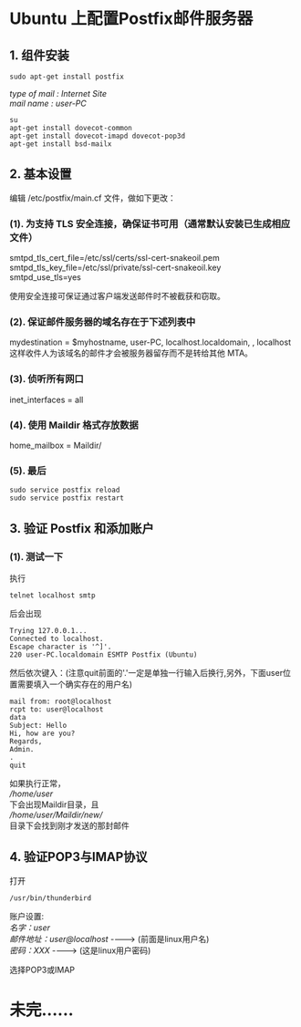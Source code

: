 # Ubuntu 上配置Postfix邮件服务器

## 1. 组件安装
```
sudo apt-get install postfix
```
_type of mail : Internet Site_  
_mail name : user-PC_

```
su
apt-get install dovecot-common
apt-get install dovecot-imapd dovecot-pop3d
apt-get install bsd-mailx
```

## 2. 基本设置
编辑 /etc/postfix/main.cf 文件，做如下更改：  
### (1). 为支持 TLS 安全连接，确保证书可用（通常默认安装已生成相应文件）
smtpd_tls_cert_file=/etc/ssl/certs/ssl-cert-snakeoil.pem  
smtpd_tls_key_file=/etc/ssl/private/ssl-cert-snakeoil.key  
smtpd_use_tls=yes  

使用安全连接可保证通过客户端发送邮件时不被截获和窃取。

### (2). 保证邮件服务器的域名存在于下述列表中
mydestination = $myhostname, user-PC, localhost.localdomain, , localhost   
这样收件人为该域名的邮件才会被服务器留存而不是转给其他 MTA。

### (3). 侦听所有网口
inet_interfaces = all  

### (4). 使用 Maildir 格式存放数据
home_mailbox = Maildir/  

### (5). 最后
```
sudo service postfix reload
sudo service postfix restart
```

## 3. 验证 Postfix 和添加账户
### (1). 测试一下
执行
```
telnet localhost smtp
```
后会出现
```
Trying 127.0.0.1...
Connected to localhost.
Escape character is '^]'.
220 user-PC.localdomain ESMTP Postfix (Ubuntu)
```
然后依次键入：(注意quit前面的'.'一定是单独一行输入后换行,另外，下面user位置需要填入一个确实存在的用户名)
```
mail from: root@localhost  
rcpt to: user@localhost
data  
Subject: Hello  
Hi, how are you?  
Regards,  
Admin.  
.  
quit  
```
如果执行正常，   
_/home/user_   
下会出现Maildir目录，且   
_/home/user/Maildir/new/_   
目录下会找到刚才发送的那封邮件

## 4. 验证POP3与IMAP协议
打开
```
/usr/bin/thunderbird
```
账户设置:   
_名字：user_   
_邮件地址：user@localhost_ ----> (前面是linux用户名)   
_密码：XXX_ ----> (这是linux用户密码)   

选择POP3或IMAP

# 未完......
